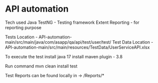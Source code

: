 # API automation
 

Tech used 
	Java 
	TestNG - Testing framework
	Extent Reporting - for reporting purpose


Tests Location - API-automation-main/src/main/java/com/asapp/qa/api/test/user/test/
Test Data Location - API-automation-main/src/main/resources/TestData/UserServiceAPI.xlsx
	

To execute the test 
	install java 17
	install maven plugin - 3.8 

Run command mvn clean install test

Test Reports can be found locally in -> /Reports/*